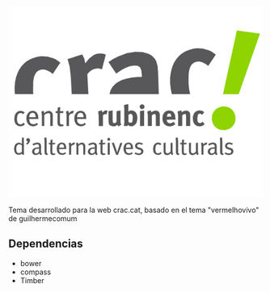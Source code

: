 ![vermelhovivo](https://raw.githubusercontent.com/mateusGu3rr4/VermelhoVivo/master/screenshot.png)

Tema desarrollado para la web crac.cat, basado en el tema "vermelhovivo" de guilhermecomum

## Dependencias

* bower
* compass
* Timber
